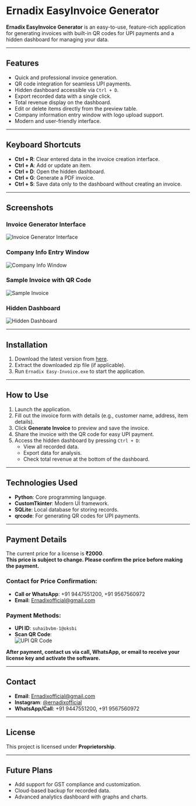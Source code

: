 # Ernadix EasyInvoice Generator

**Ernadix EasyInvoice Generator** is an easy-to-use, feature-rich application for generating invoices with built-in QR codes for UPI payments and a hidden dashboard for managing your data.

---

## Features

- Quick and professional invoice generation.
- QR code integration for seamless UPI payments.
- Hidden dashboard accessible via `Ctrl + D`.
- Export recorded data with a single click.
- Total revenue display on the dashboard.
- Edit or delete items directly from the preview table.
- Company information entry window with logo upload support.
- Modern and user-friendly interface.

---

## Keyboard Shortcuts

- **Ctrl + R**: Clear entered data in the invoice creation interface.
- **Ctrl + A**: Add or update an item.
- **Ctrl + D**: Open the hidden dashboard.
- **Ctrl + G**: Generate a PDF invoice.
- **Ctrl + S**: Save data only to the dashboard without creating an invoice.

---

## Screenshots

### Invoice Generator Interface
![Invoice Generator Interface](invoice_interface_screenshot.png)

### Company Info Entry Window
![Company Info Window](company_info.png)

### Sample Invoice with QR Code
![Sample Invoice](Invoice_Demo.jpg)

### Hidden Dashboard
![Hidden Dashboard](Hidden_Dashboard_Interface.png)




---

## Installation

1. Download the latest version from [here](https://github.com/shuhaibvvm/Ernadix-EasyInvoice/releases/download/v1.5/Ernadix.Easy-Invoice.zip ).
2. Extract the downloaded zip file (if applicable).
3. Run `Ernadix Easy-Invoice.exe` to start the application.

---

## How to Use

1. Launch the application.
2. Fill out the invoice form with details (e.g., customer name, address, item details).
3. Click **Generate Invoice** to preview and save the invoice.
4. Share the invoice with the QR code for easy UPI payment.
5. Access the hidden dashboard by pressing `Ctrl + D`:
   - View all recorded data.
   - Export data for analysis.
   - Check total revenue at the bottom of the dashboard.

---

## Technologies Used

- **Python**: Core programming language.
- **CustomTkinter**: Modern UI framework.
- **SQLite**: Local database for storing records.
- **qrcode**: For generating QR codes for UPI payments.

---

## Payment Details

The current price for a license is **₹2000**.  
**This price is subject to change. Please confirm the price before making the payment.**

### Contact for Price Confirmation:
- **Call or WhatsApp**: +91 9447551200, +91 9567560972
- **Email**: [Ernadixofficial@gmail.com](mailto:Ernadixofficial@gmail.com)

### Payment Methods:
- **UPI ID**: `suhaibvbm-1@oksbi`
- **Scan QR Code**:  
  ![UPI QR Code](qr_code.png)

**After payment, contact us via call, WhatsApp, or email to receive your license key and activate the software.**

---

## Contact

- **Email**: [Ernadixofficial@gmail.com](mailto:Ernadixofficial@gmail.com)
- **Instagram**: [@ernadixofficial](https://www.instagram.com/ernadixofficial)
- **WhatsApp/Call**: +91 9447551200, +91 9567560972

---

## License

This project is licensed under **Proprietorship**.

---

## Future Plans

- Add support for GST compliance and customization.
- Cloud-based backup for recorded data.
- Advanced analytics dashboard with graphs and charts.
